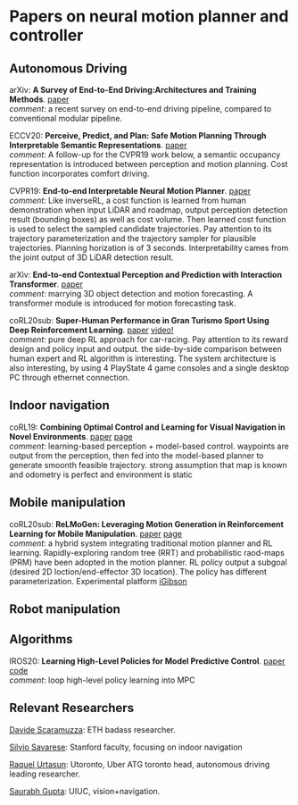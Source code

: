  # Papers on neural motion planner and controller

## Autonomous Driving

arXiv: **A Survey of End-to-End Driving:Architectures and Training Methods**. [paper](https://arxiv.org/pdf/2003.06404.pdf) <br>
*comment*: a recent survey on end-to-end driving pipeline, compared to conventional modular pipeline.

ECCV20: **Perceive, Predict, and Plan: Safe Motion Planning Through Interpretable Semantic Representations**. [paper](http://www.ecva.net/papers/eccv_2020/papers_ECCV/papers/123680409.pdf) <br>
*comment*: A follow-up for the CVPR19 work below, a semantic occupancy representation is introduced between perception and motion planning. Cost function incorporates comfort driving.

CVPR19: **End-to-end Interpretable Neural Motion Planner**. [paper](https://1fykyq3mdn5r21tpna3wkdyi-wpengine.netdna-ssl.com/wp-content/uploads/2019/05/End-to-end-Interpretable-Neural-Motion-Planner.pdf) <br>
*comment*: Like inverseRL, a cost function is learned from human demonstration when input LiDAR and roadmap, output perception detection result (bounding boxes) as well as cost volume. Then learned cost function is used to select the sampled candidate trajectories. Pay attention to its trajectory parameterization and the trajectory sampler for plausible trajectories. Planning horization is of 3 seconds. Interpretability cames from the joint output of 3D LiDAR detection result. 

arXiv: **End-to-end Contextual Perception and Prediction with Interaction Transformer**. [paper](https://arxiv.org/pdf/2008.05927.pdf) <br>
*comment*: marrying 3D object detection and motion forecasting. A transformer module is introduced for motion forecasting task. 

coRL20sub: **Super-Human Performance in Gran Turismo Sport Using Deep Reinforcement Learning**. [paper](https://arxiv.org/pdf/2008.07971.pdf) [video!](https://www.youtube.com/watch?v=Zeyv1bN9v4A&feature=youtu.be) <br>
*comment*: pure deep RL approach for car-racing. Pay attention to its reward design and policy input and output. the side-by-side comparison between human expert and RL algorithm is interesting. The system architecture is also interesting, by using 4 PlayState 4 game consoles and a single desktop PC through ethernet connection. 

## Indoor navigation

coRL19: **Combining Optimal Control and Learning for Visual Navigation in Novel Environments**. [paper](http://proceedings.mlr.press/v100/bansal20a/bansal20a.pdf) [page](https://vtolani95.github.io/WayPtNav/) <br>
*comment*: learning-based perception + model-based control. waypoints are output from the perception, then fed into the model-based planner to generate smoonth feasible trajectory. strong assumption that map is known and odometry is perfect and environment is static

## Mobile manipulation

coRL20sub: **ReLMoGen: Leveraging Motion Generation in Reinforcement Learning for Mobile Manipulation**. [paper](https://arxiv.org/pdf/2008.07792.pdf) [page](http://svl.stanford.edu/projects/relmogen/) <br>
*comment*: a hybrid system integrating traditional motion planner and RL learning. Rapidly-exploring random tree (RRT) and probabilistic raod-maps (PRM) have been adopted in the motion planner. RL policy output a subgoal (desired 2D loction/end-effector 3D location). The policy has different parameterization. Experimental platform [iGibson](http://svl.stanford.edu/igibson/)

## Robot manipulation

## Algorithms

IROS20: **Learning High-Level Policies for Model Predictive Control**. [paper](http://rpg.ifi.uzh.ch/docs/IROS20_Yunlong.pdf) [code](https://github.com/uzh-rpg/high_mpc) <br>
*comment*: loop high-level policy learning into MPC

## Relevant Researchers

[Davide Scaramuzza](http://rpg.ifi.uzh.ch/research_learning.html): ETH badass researcher. 

[Silvio Savarese](http://cvgl.stanford.edu/silvio/): Stanford faculty, focusing on indoor navigation

[Raquel Urtasun](http://www.cs.toronto.edu/~urtasun/): Utoronto, Uber ATG toronto head, autonomous driving leading researcher.

[Saurabh Gupta](http://saurabhg.web.illinois.edu/): UIUC, vision+navigation.
